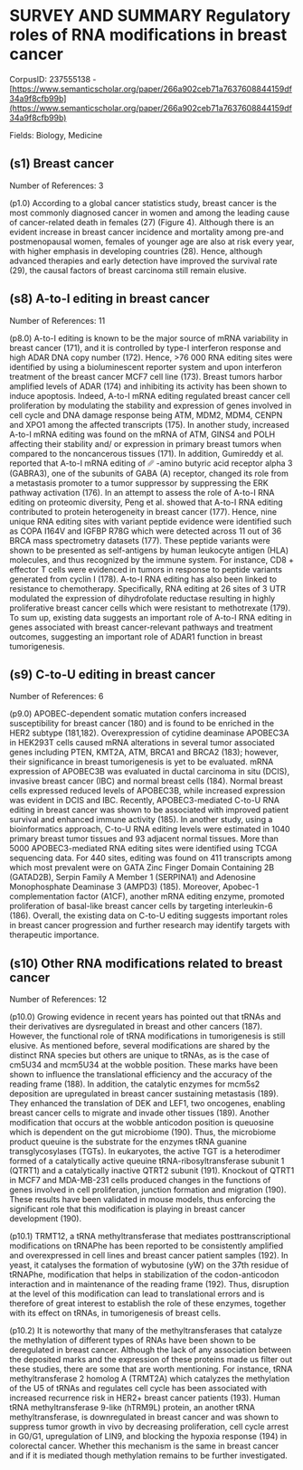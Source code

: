 # SURVEY AND SUMMARY Regulatory roles of RNA modifications in breast cancer

CorpusID: 237555138 - [https://www.semanticscholar.org/paper/266a902ceb71a7637608844159df34a9f8cfb99b](https://www.semanticscholar.org/paper/266a902ceb71a7637608844159df34a9f8cfb99b)

Fields: Biology, Medicine

## (s1) Breast cancer
Number of References: 3

(p1.0) According to a global cancer statistics study, breast cancer is the most commonly diagnosed cancer in women and among the leading cause of cancer-related death in females (27) (Figure 4). Although there is an evident increase in breast cancer incidence and mortality among pre-and postmenopausal women, females of younger age are also at risk every year, with higher emphasis in developing countries (28). Hence, although advanced therapies and early detection have improved the survival rate (29), the causal factors of breast carcinoma still remain elusive.
## (s8) A-to-I editing in breast cancer
Number of References: 11

(p8.0) A-to-I editing is known to be the major source of mRNA variability in breast cancer (171), and it is controlled by type-I interferon response and high ADAR DNA copy number (172). Hence, >76 000 RNA editing sites were identified by using a bioluminescent reporter system and upon interferon treatment of the breast cancer MCF7 cell line (173). Breast tumors harbor amplified levels of ADAR (174) and inhibiting its activity has been shown to induce apoptosis. Indeed, A-to-I mRNA editing regulated breast cancer cell proliferation by modulating the stability and expression of genes involved in cell cycle and DNA damage response being ATM, MDM2, MDM4, CENPN and XPO1 among the affected transcripts (175). In another study, increased A-to-I mRNA editing was found on the mRNA of ATM, GINS4 and POLH affecting their stability and/ or expression in primary breast tumors when compared to the noncancerous tissues (171). In addition, Gumireddy et al. reported that A-to-I mRNA editing of ␥ -amino butyric acid receptor alpha 3 (GABRA3), one of the subunits of GABA (A) receptor, changed its role from a metastasis promoter to a tumor suppressor by suppressing the ERK pathway activation (176). In an attempt to assess the role of A-to-I RNA editing on proteomic diversity, Peng et al. showed that A-to-I RNA editing contributed to protein heterogeneity in breast cancer (177). Hence, nine unique RNA editing sites with variant peptide evidence were identified such as COPA I164V and IGFBP R78G which were detected across 11 out of 36 BRCA mass spectrometry datasets (177). These peptide variants were shown to be presented as self-antigens by human leukocyte antigen (HLA) molecules, and thus recognized by the immune system. For instance, CD8 + effector T cells were evidenced in tumors in response to peptide variants generated from cyclin I (178). A-to-I RNA editing has also been linked to resistance to chemotherapy. Specifically, RNA editing at 26 sites of 3 UTR modulated the expression of dihydrofolate reductase resulting in highly proliferative breast cancer cells which were resistant to methotrexate (179). To sum up, existing data suggests an important role of A-to-I RNA editing in genes associated with breast cancer-relevant pathways and treatment outcomes, suggesting an important role of ADAR1 function in breast tumorigenesis.
## (s9) C-to-U editing in breast cancer
Number of References: 6

(p9.0) APOBEC-dependent somatic mutation confers increased susceptibility for breast cancer (180) and is found to be enriched in the HER2 subtype (181,182). Overexpression of cytidine deaminase APOBEC3A in HEK293T cells caused mRNA alterations in several tumor associated genes including PTEN, KMT2A, ATM, BRCA1 and BRCA2 (183); however, their significance in breast tumorigenesis is yet to be evaluated. mRNA expression of APOBEC3B was evaluated in ductal carcinoma in situ (DCIS), invasive breast cancer (IBC) and normal breast cells (184). Normal breast cells expressed reduced levels of APOBEC3B, while increased expression was evident in DCIS and IBC. Recently, APOBEC3-mediated C-to-U RNA editing in breast cancer was shown to be associated with improved patient survival and enhanced immune activity (185). In another study, using a bioinformatics approach, C-to-U RNA editing levels were estimated in 1040 primary breast tumor tissues and 93 adjacent normal tissues. More than 5000 APOBEC3-mediated RNA editing sites were identified using TCGA sequencing data. For 440 sites, editing was found on 411 transcripts among which most prevalent were on GATA Zinc Finger Domain Containing 2B (GATAD2B), Serpin Family A Member 1 (SERPINA1) and Adenosine Monophosphate Deaminase 3 (AMPD3) (185). Moreover, Apobec-1 complementation factor (A1CF), another mRNA editing enzyme, promoted proliferation of basal-like breast cancer cells by targeting interleukin-6 (186). Overall, the existing data on C-to-U editing suggests important roles in breast cancer progression and further research may identify targets with therapeutic importance.
## (s10) Other RNA modifications related to breast cancer
Number of References: 12

(p10.0) Growing evidence in recent years has pointed out that tRNAs and their derivatives are dysregulated in breast and other cancers (187). However, the functional role of tRNA modifications in tumorigenesis is still elusive. As mentioned before, several modifications are shared by the distinct RNA species but others are unique to tRNAs, as is the case of cm5U34 and mcm5U34 at the wobble position. These marks have been shown to influence the translational efficiency and the accuracy of the reading frame (188). In addition, the catalytic enzymes for mcm5s2 deposition are upregulated in breast cancer sustaining metastasis (189). They enhanced the translation of DEK and LEF1, two oncogenes, enabling breast cancer cells to migrate and invade other tissues (189). Another modification that occurs at the wobble anticodon position is queuosine which is dependent on the gut microbiome (190). Thus, the microbiome product queuine is the substrate for the enzymes tRNA guanine transglycosylases (TGTs). In eukaryotes, the active TGT is a heterodimer formed of a catalytically active queuine tRNA-ribosyltransferase subunit 1 (QTRT1) and a catalytically inactive QTRT2 subunit (191). Knockout of QTRT1 in MCF7 and MDA-MB-231 cells produced changes in the functions of genes involved in cell proliferation, junction formation and migration (190). These results have been validated in mouse models, thus enforcing the significant role that this modification is playing in breast cancer development (190).

(p10.1) TRMT12, a tRNA methyltransferase that mediates posttranscriptional modifications on tRNAPhe has been reported to be consistently amplified and overexpressed in cell lines and breast cancer patient samples (192). In yeast, it catalyses the formation of wybutosine (yW) on the 37th residue of tRNAPhe, modification that helps in stabilization of the codon-anticodon interaction and in maintenance of the reading frame (192). Thus, disruption at the level of this modification can lead to translational errors and is therefore of great interest to establish the role of these enzymes, together with its effect on tRNAs, in tumorigenesis of breast cells.

(p10.2) It is noteworthy that many of the methyltransferases that catalyze the methylation of different types of RNAs have been shown to be deregulated in breast cancer. Although the lack of any association between the deposited marks and the expression of these proteins made us filter out these studies, there are some that are worth mentioning. For instance, tRNA methyltransferase 2 homolog A (TRMT2A) which catalyzes the methylation of the U5 of tRNAs and regulates cell cycle has been associated with increased recurrence risk in HER2+ breast cancer patients (193). Human tRNA methyltransferase 9-like (hTRM9L) protein, an another tRNA methyltransferase, is downregulated in breast cancer and was shown to suppress tumor growth in vivo by decreasing proliferation, cell cycle arrest in G0/G1, upregulation of LIN9, and blocking the hypoxia response (194) in colorectal cancer. Whether this mechanism is the same in breast cancer and if it is mediated though methylation remains to be further investigated.
